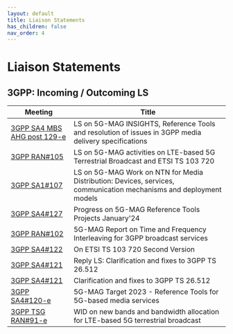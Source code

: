 ```yaml
---
layout: default
title: Liaison Statements
has_children: false
nav_order: 4
---
```


# Liaison Statements

## 3GPP: Incoming / Outcoming LS

 Meeting | Title  
 -- | --
[3GPP SA4 MBS AHG post 129-e](https://www.3gpp.org/ftp/TSG_SA/WG4_CODEC/3GPP_SA4_AHOC_MTGs/SA4_MBS/Docs/S4aI240158.zip) | LS on 5G-MAG INSIGHTS, Reference Tools and resolution of issues in 3GPP media delivery specifications
[3GPP RAN#105](https://www.3gpp.org/ftp/TSG_RAN/TSG_RAN/TSGR_105/Docs/RP-241721.zip) | LS on 5G-MAG activities on LTE-based 5G Terrestrial Broadcast and ETSI TS 103 720
[3GPP SA1#107](https://www.3gpp.org/ftp/Meetings_3GPP_SYNC/SA1/Inbox/S1-242336.zip) | LS on 5G-MAG Work on NTN for Media Distribution: Devices, services, communication mechanisms and deployment models
[3GPP SA4#127](https://www.3gpp.org/ftp/TSG_SA/WG4_CODEC/TSGS4_127_Sophia-Antipolis/Docs/S4-240311.zip) | Progress on 5G-MAG Reference Tools Projects January'24
[3GPP RAN#102](https://www.3gpp.org/ftp/TSG_RAN/TSG_RAN/TSGR_102/Docs/RP-232736.zip) | 5G-MAG Report on Time and Frequency Interleaving for 3GPP broadcast services
[3GPP SA4#122](https://www.3gpp.org/ftp/TSG_SA/WG4_CODEC/TSGS4_122_Athens/Docs/S4-230271.zip) | On ETSI TS 103 720 Second Version
[3GPP SA4#121](https://www.3gpp.org/ftp/TSG_SA/WG4_CODEC/TSGS4_121_Toulouse/Docs/S4-221595.zip) | Reply LS: Clarification and fixes to 3GPP TS 26.512
[3GPP SA4#121](https://www.3gpp.org/FTP/tsg_sa/WG4_CODEC/TSGS4_121_Toulouse/Docs/S4-221472.zip) | Clarification and fixes to 3GPP TS 26.512
[3GPP SA4#120-e](https://www.3gpp.org/ftp/tsg_sa/WG4_CODEC/TSGS4_120-e/LS_IN/S4-221222.zip) | 5G-MAG Target 2023 - Reference Tools for 5G-based media services
[3GPP TSG RAN#91-e](https://www.3gpp.org/ftp/tsg_ran/TSG_RAN/TSGR_91e/LSin/RP-210730.zip) | WID on new bands and bandwidth allocation for LTE-based 5G terrestrial broadcast
